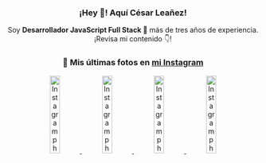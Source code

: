<div align="center">

<h3>¡Hey 👋! Aquí César Leañez!</h3>

<p>Soy <strong>Desarrollador JavaScript Full Stack 🚀</strong> más de tres años de experiencia.<br />¡Revisa mi contenido 👇!</p>

### 📸 Mis últimas fotos en [mi Instagram](https://instagram.com/cesarsoftware.dev)


<a href='https://instagram.com/p/DG56-A2MYRH' target='_blank'>
  <img width='20%' src='https://instagram.fcmn2-1.fna.fbcdn.net/v/t51.2885-15/482937859_17909133159097059_4067759707531801866_n.jpg?stp=dst-jpg_e35_tt6&efg=eyJ2ZW5jb2RlX3RhZyI6IkZFRUQuaW1hZ2VfdXJsZ2VuLjIxNjB4MTIxNS5zZHIuZjc1NzYxLmRlZmF1bHRfaW1hZ2UifQ&_nc_ht=instagram.fcmn2-1.fna.fbcdn.net&_nc_cat=103&_nc_oc=Q6cZ2QGLo2O3yvePC7f02EvCffFxeuaFkWj8xrW3qmnaGRwDNzuzSXMOQT9UrsPyPMNUm5g&_nc_ohc=p63PNPZwhGAQ7kNvgHi3Xq7&_nc_gid=cAYtJDgbUw492xIrt7qgZA&edm=ACWDqb8BAAAA&ccb=7-5&ig_cache_key=MzU4MzE1NDMyNjc2NDM1NjY3OQ%3D%3D.3-ccb7-5&oh=00_AYGh4VSJsIEsive8E9gQ7elWejcTcteKHewNl95Qan-AvA&oe=67E92FE9&_nc_sid=ee9879' alt='Instagram photo' />
</a>
<a href='https://instagram.com/p/DG3CbwaOGBb' target='_blank'>
  <img width='20%' src='https://instagram.fcmn2-1.fna.fbcdn.net/v/t51.2885-15/482703999_17908988550097059_1531515462185596820_n.jpg?stp=dst-jpg_e35_tt6&efg=eyJ2ZW5jb2RlX3RhZyI6IkZFRUQuaW1hZ2VfdXJsZ2VuLjU0Nng1NDYuc2RyLmY3NTc2MS5kZWZhdWx0X2ltYWdlIn0&_nc_ht=instagram.fcmn2-1.fna.fbcdn.net&_nc_cat=103&_nc_oc=Q6cZ2QGLo2O3yvePC7f02EvCffFxeuaFkWj8xrW3qmnaGRwDNzuzSXMOQT9UrsPyPMNUm5g&_nc_ohc=hGVu6YpAqFQQ7kNvgFWpDDn&_nc_gid=cAYtJDgbUw492xIrt7qgZA&edm=ACWDqb8BAAAA&ccb=7-5&ig_cache_key=MzU4MjM0MjczMjA5NDkyMjg0Mw%3D%3D.3-ccb7-5&oh=00_AYFigyOYc9COcyq5E8uqcVeJzBrYPwbZUy4dVlUkYqHgOA&oe=67E90933&_nc_sid=ee9879' alt='Instagram photo' />
</a>
<a href='https://instagram.com/p/DGeSJQ7unyF' target='_blank'>
  <img width='20%' src='https://instagram.fcmn3-1.fna.fbcdn.net/v/t51.2885-15/481590284_1152580596565087_3112778662318659396_n.jpg?stp=dst-jpg_e15_tt6&efg=eyJ2ZW5jb2RlX3RhZyI6IkNMSVBTLmltYWdlX3VybGdlbi42NDB4MTE0Ni5zZHIuZjcxODc4LmRlZmF1bHRfY292ZXJfZnJhbWUifQ&_nc_ht=instagram.fcmn3-1.fna.fbcdn.net&_nc_cat=107&_nc_oc=Q6cZ2QGLo2O3yvePC7f02EvCffFxeuaFkWj8xrW3qmnaGRwDNzuzSXMOQT9UrsPyPMNUm5g&_nc_ohc=WcrWtCz_7m4Q7kNvgHhLj2j&_nc_gid=cAYtJDgbUw492xIrt7qgZA&edm=ACWDqb8BAAAA&ccb=7-5&ig_cache_key=MzU3NTM3NDk1NTY3MzE4OTUwOQ%3D%3D.3-ccb7-5&oh=00_AYGjqiX6yXa_tDRKRpQzvbKraB8W4yIWlXtn6_FmcJ24TQ&oe=67E91FE6&_nc_sid=ee9879' alt='Instagram photo' />
</a>
<a href='https://instagram.com/p/DFqSLZVvq_X' target='_blank'>
  <img width='20%' src='https://instagram.fcmn2-1.fna.fbcdn.net/v/t51.2885-15/476357202_17905198818097059_4614661586281507924_n.jpg?stp=dst-jpg_e35_tt6&efg=eyJ2ZW5jb2RlX3RhZyI6IkZFRUQuaW1hZ2VfdXJsZ2VuLjU0MHg1NDAuc2RyLmY3NTc2MS5kZWZhdWx0X2ltYWdlIn0&_nc_ht=instagram.fcmn2-1.fna.fbcdn.net&_nc_cat=103&_nc_oc=Q6cZ2QGLo2O3yvePC7f02EvCffFxeuaFkWj8xrW3qmnaGRwDNzuzSXMOQT9UrsPyPMNUm5g&_nc_ohc=NambWrvkq7kQ7kNvgFniJs7&_nc_gid=cAYtJDgbUw492xIrt7qgZA&edm=ACWDqb8BAAAA&ccb=7-5&ig_cache_key=MzU2MDczODQwMzM0OTYwNjM1OQ%3D%3D.3-ccb7-5&oh=00_AYGtvbMGmDh7FvbJo69PV3kgZcnijn61PZuK5qrYaYxNkw&oe=67E90994&_nc_sid=ee9879' alt='Instagram photo' />
</a>

</div>

